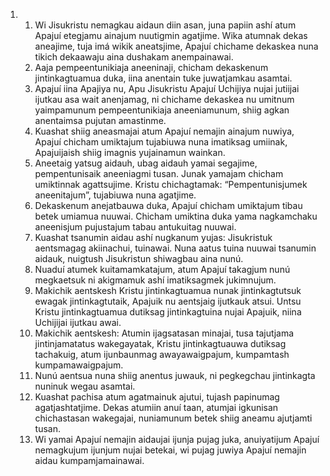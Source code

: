 <ol>
  <li>
    <ol>
      <li>Wi Jisukristu nemagkau aidaun diin asan, juna papiin ashí atum Apajuí etegjamu ainajum nuutigmin agatjime. Wika atumnak dekas aneajime, tuja imá wikik aneatsjime, Apajuí chichame dekaskea nuna tikich dekaawaju aina dushakam anempainawai.</li>
      <li>Aaja pempeentunikiaja aneeninaji, chicham dekaskenum jintinkagtuamua duka, iina anentain tuke juwatjamkau asamtai.</li>
      <li>Apajuí iina Apajiya nu, Apu Jisukristu Apajuí Uchijiya nujai jutiijai ijutkau asa wait anenjamag, ni chichame dekaskea nu umitnum yaimpamunum pempeentunikiaja aneeniamunum, shiig agkan anentaimsa pujutan amastinme.</li>
      <li>Kuashat shiig aneasmajai atum Apajuí nemajin ainajum nuwiya, Apajuí chicham umiktajum tujabiuwa nuna imatiksag umiinak, Apajuijaish shiig imagnis yujainamun wainkan.</li>
      <li>Aneetaig yatsug aidauh, ubag aidauh yamai segajime, pempentunisaik aneeniagmi tusan. Junak yamajam chicham umiktinnak agattsujime. Kristu chichagtamak: “Pempentunisjumek aneenitajum”, tujabiuwa nuna agatjime.</li>
      <li>Dekaskenum anejatbauwa duka, Apajuí chicham umiktajum tibau betek umiamua nuuwai. Chicham umiktina duka yama nagkamchaku aneenisjum pujustajum tabau antukuitag nuuwai.</li>
      <li>Kuashat tsanumin aidau ashí nugkanum yujas: Jisukristuk aentsmagag akiinachui, tuinawai. Nuna aatus tuina nuuwai tsanumin aidauk, nuigtush Jisukristun shiwagbau aina nunú.</li>
      <li>Nuaduí atumek kuitamamkatajum, atum Apajuí takagjum nunú megkaetsuk ni akigmamuk ashí imatiksagmek jukimnujum.</li>
      <li>Makichik aentskesh Kristu jintinkagtuamua nunak jintinkagtutsuk ewagak jintinkagtutaik, Apajuik nu aentsjaig ijutkauk atsui. Untsu Kristu jintinkagtuamua dutiksag jintinkagtuina nujai Apajuik, niina Uchijijai ijutkau awai.</li>
      <li>Makichik aentskesh: Atumin ijagsatasan minajai, tusa tajutjama jintinjamatatus wakegayatak, Kristu jintinkagtuauwa dutiksag tachakuig, atum ijunbaunmag awayawaigpajum, kumpamtash kumpamawaigpajum.</li>
      <li>Nunú aentsua nuna shiig anentus juwauk, ni pegkegchau jintinkagta nuninuk wegau asamtai.</li>
      <li>Kuashat pachisa atum agatmainuk ajutui, tujash papinumag agatjashtatjime. Dekas atumiin anuí taan, atumjai igkunisan chichastasan wakegajai, nuniamunum betek shiig aneamu ajutjamti tusan.</li>
      <li>Wi yamai Apajuí nemajin aidaujai ijunja pujag juka, anuiyatijum Apajuí nemagkujum ijunjum nujai betekai, wi pujag juwiya Apajuí nemajin aidau kumpamjamainawai.</li>
    </ol>
  </li>
</ol>